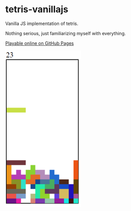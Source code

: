 # tetris-vanillajs
Vanilla JS implementation of tetris.

Nothing serious, just familiarizing myself with everything.

[Playable online on GitHub Pages](https://danielmclaury.github.io/tetris-vanillajs/index.html)

![screenshot of game](screenshot.png)
